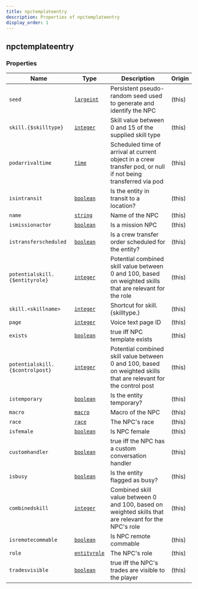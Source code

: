 ```yaml
---
title: npctemplateentry
description: Properties of npctemplateentry
display_order: 1
---
```


## npctemplateentry

### Properties

| Name | Type | Description | Origin |
|------|------|-------------|--------|
| `seed` | [`largeint`](./largeint.md) | Persistent pseudo-random seed used to generate and identify the NPC | (this) |
| `skill.{$skilltype}` | [`integer`](./integer.md) | Skill value between 0 and 15 of the supplied skill type | (this) |
| `podarrivaltime` | [`time`](./time.md) | Scheduled time of arrival at current object in a crew transfer pod, or null if not being transferred via pod | (this) |
| `isintransit` | [`boolean`](./boolean.md) | Is the entity in transit to a location? | (this) |
| `name` | [`string`](./string.md) | Name of the NPC | (this) |
| `ismissionactor` | [`boolean`](./boolean.md) | Is a mission NPC | (this) |
| `istransferscheduled` | [`boolean`](./boolean.md) | Is a crew transfer order scheduled for the entity? | (this) |
| `potentialskill.{$entityrole}` | [`integer`](./integer.md) | Potential combined skill value between 0 and 100, based on weighted skills that are relevant for the role | (this) |
| `skill.<skillname>` | [`integer`](./integer.md) | Shortcut for skill.{skilltype.<skillname>} | (this) |
| `page` | [`integer`](./integer.md) | Voice text page ID | (this) |
| `exists` | [`boolean`](./boolean.md) | true iff NPC template exists | (this) |
| `potentialskill.{$controlpost}` | [`integer`](./integer.md) | Potential combined skill value between 0 and 100, based on weighted skills that are relevant for the control post | (this) |
| `istemporary` | [`boolean`](./boolean.md) | Is the entity temporary? | (this) |
| `macro` | [`macro`](./macro.md) | Macro of the NPC | (this) |
| `race` | [`race`](./race.md) | The NPC's race | (this) |
| `isfemale` | [`boolean`](./boolean.md) | Is NPC female | (this) |
| `customhandler` | [`boolean`](./boolean.md) | true iff the NPC has a custom conversation handler | (this) |
| `isbusy` | [`boolean`](./boolean.md) | Is the entity flagged as busy? | (this) |
| `combinedskill` | [`integer`](./integer.md) | Combined skill value between 0 and 100, based on weighted skills that are relevant for the NPC's role | (this) |
| `isremotecommable` | [`boolean`](./boolean.md) | Is NPC remote commable | (this) |
| `role` | [`entityrole`](./entityrole.md) | The NPC's role | (this) |
| `tradesvisible` | [`boolean`](./boolean.md) | true iff the NPC's trades are visible to the player | (this) |

